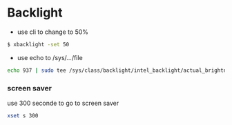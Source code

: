 # Backlight

- use cli to change to 50%
```bash
$ xbacklight -set 50
```

- use echo to /sys/.../file
```bash
echo 937 | sudo tee /sys/class/backlight/intel_backlight/actual_brightness
```

### screen saver
use 300 seconde to go to screen saver
```bash
xset s 300
```

